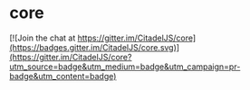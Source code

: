 # core

[![Join the chat at https://gitter.im/CitadelJS/core](https://badges.gitter.im/CitadelJS/core.svg)](https://gitter.im/CitadelJS/core?utm_source=badge&utm_medium=badge&utm_campaign=pr-badge&utm_content=badge)